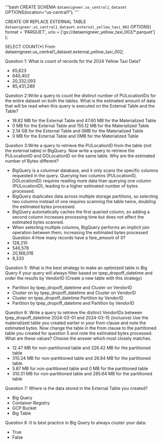 '''bash
CREATE SCHEMA `dataenigneer.us_central1_dataset`
OPTIONS(location="us-central1");
'''

CREATE OR REPLACE EXTERNAL TABLE `dataenigneer.us_central1_dataset.external_yellow_taxi_002`
OPTIONS(
  format = 'PARQUET',
  uris = ['gs://dataenigneer_yellow_taxi_002/*.parquet']
);


SELECT COUNT(*)
From dataenigneer.us_central1_dataset.external_yellow_taxi_002;


Question 1: What is count of records for the 2024 Yellow Taxi Data?
* 65,623
* 840,402
* 20,332,093
* 85,431,289


  

Question 2:Write a query to count the distinct number of PULocationIDs for the entire dataset on both the tables.
What is the estimated amount of data that will be read when this query is executed on the External Table and the Table?
* 18.82 MB for the External Table and 47.60 MB for the Materialized Table
* 0 MB for the External Table and 155.12 MB for the Materialized Table
* 2.14 GB for the External Table and 0MB for the Materialized Table
* 0 MB for the External Table and 0MB for the Materialized Table
  

Question 3:Write a query to retrieve the PULocationID from the table (not the external table) in BigQuery. Now write a query to retrieve the PULocationID and DOLocationID on the same table. Why are the estimated number of Bytes different?
* BigQuery is a columnar database, and it only scans the specific columns requested in the query. Querying two columns (PULocationID, DOLocationID) requires reading more data than querying one column (PULocationID), leading to a higher estimated number of bytes processed.
* BigQuery duplicates data across multiple storage partitions, so selecting two columns instead of one requires scanning the table twice, doubling the estimated bytes processed.
* BigQuery automatically caches the first queried column, so adding a second column increases processing time but does not affect the estimated bytes scanned.
* When selecting multiple columns, BigQuery performs an implicit join operation between them, increasing the estimated bytes processed
Question 4:How many records have a fare_amount of 0?
* 128,210
* 546,578
* 20,188,016
* 8,333
  

Question 5: What is the best strategy to make an optimized table in Big Query if your query will always filter based on tpep_dropoff_datetime and order the results by VendorID (Create a new table with this strategy)
* Partition by tpep_dropoff_datetime and Cluster on VendorID
* Cluster on by tpep_dropoff_datetime and Cluster on VendorID
* Cluster on tpep_dropoff_datetime Partition by VendorID
* Partition by tpep_dropoff_datetime and Partition by VendorID


Question 6: Write a query to retrieve the distinct VendorIDs between tpep_dropoff_datetime 2024-03-01 and 2024-03-15 (inclusive)
Use the materialized table you created earlier in your from clause and note the estimated bytes. Now change the table in the from clause to the partitioned table you created for question 5 and note the estimated bytes processed. What are these values?
Choose the answer which most closely matches.
* 12.47 MB for non-partitioned table and 326.42 MB for the partitioned table
* 310.24 MB for non-partitioned table and 26.84 MB for the partitioned table
* 5.87 MB for non-partitioned table and 0 MB for the partitioned table
* 310.31 MB for non-partitioned table and 285.64 MB for the partitioned table
  

Question 7: Where is the data stored in the External Table you created?
* Big Query
* Container Registry
* GCP Bucket
* Big Table


Question 8 :It is best practice in Big Query to always cluster your data:
* True
* False